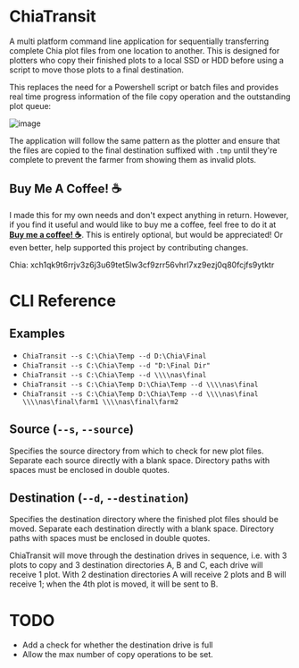 # ChiaTransit
A multi platform command line application for sequentially transferring complete Chia plot files from one location to another. This is designed for plotters who copy their finished plots to a local SSD or HDD before using a script to move those plots to a final destination.

This replaces the need for a Powershell script or batch files and provides real time progress information of the file copy operation and the outstanding plot queue:

![image](https://user-images.githubusercontent.com/22151993/120900452-c4f23380-c62c-11eb-9f2e-e142a6192df6.png)

The application will follow the same pattern as the plotter and ensure that the files are copied to the final destination suffixed with ```.tmp``` until they're complete to prevent the farmer from showing them as invalid plots.

## Buy Me A Coffee! :coffee:

I made this for my own needs and don't expect anything in return. However, if you find it useful and would like to buy me a coffee, feel free to do it at [__Buy me a coffee! :coffee:__](https://buymeacoff.ee/djdd87). This is entirely optional, but would be appreciated! Or even better, help supported this project by contributing changes.

Chia: xch1qk9t6rrjv3z6j3u69tet5lw3cf9zrr56vhrl7xz9ezj0q80fcjfs9ytktr

# CLI Reference

## Examples
* ```ChiaTransit --s C:\Chia\Temp --d D:\Chia\Final```
* ```ChiaTransit --s C:\Chia\Temp --d "D:\Final Dir"```
* ```ChiaTransit --s C:\Chia\Temp --d \\\\nas\final```
* ```ChiaTransit --s C:\Chia\Temp D:\Chia\Temp --d \\\\nas\final```
* ```ChiaTransit --s C:\Chia\Temp D:\Chia\Temp --d \\\\nas\final \\\\nas\final\farm1 \\\\nas\final\farm2```

## Source (```--s```, ```--source```)
Specifies the source directory from which to check for new plot files. Separate each source directly with a blank space. Directory paths with spaces must be enclosed in double quotes.

## Destination (```--d```, ```--destination```)
Specifies the destination directory where the finished plot files should be moved. Separate each destination directly with a blank space. Directory paths with spaces must be enclosed in double quotes. 

ChiaTransit will move through the destination drives in sequence, i.e. with 3 plots to copy and 3 destination directories A, B and C, each drive will receive 1 plot. With 2 destination directories A will receive 2 plots and B will receive 1; when the 4th plot is moved, it will be sent to B.

# TODO
* Add a check for whether the destination drive is full
* Allow the max number of copy operations to be set.
